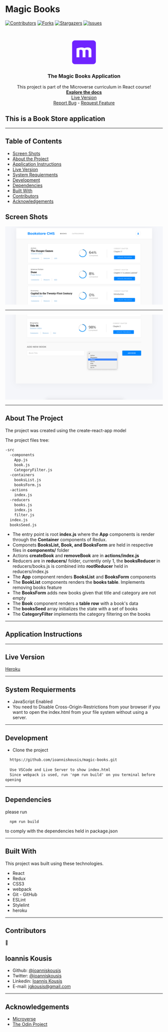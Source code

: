 # Magic Books

<!--
*** Thanks for checking out this README Template. If you have a suggestion that would
*** make this better, please fork the repo and create a pull request or simply open
*** an issue with the tag "enhancement".
*** Thanks again! Now go create something AMAZING! :D
-->

<!-- PROJECT SHIELDS -->
<!--
*** I'm using markdown "reference style" links for readability.
*** Reference links are enclosed in brackets [ ] instead of parentheses ( ).
*** See the bottom of this document for the declaration of the reference variables
*** for contributors-url, forks-url, etc. This is an optional, concise syntax you may use.
*** https://www.markdownguide.org/basic-syntax/#reference-style-links
-->

[![Contributors][contributors-shield]][contributors-url]
[![Forks][forks-shield]][forks-url]
[![Stargazers][stars-shield]][stars-url]
[![Issues][issues-shield]][issues-url]

<!-- PROJECT LOGO -->
<br />
<p align="center">
  <a href="https://github.com/ioanniskousis/magic-books">
    <img src="src/resources/images/microverse.png" alt="Microverse Logo" width="80" height="80">
  </a>
  
  <h3 align="center">The Magic Books Application</h3>
  
  <p align="center">
    This project is part of the Microverse curriculum in React course!
    <br />
    <a href="https://github.com/ioanniskousis/magic-books"><strong>Explore the docs</strong></a>
    <br />
    <a href="https://magic-books-jgk.herokuapp.com">Live Version</a>
    <br />
    <a href="https://github.com/ioanniskousis/magic-books/issues">Report Bug</a>
    <span> - </span>
    <a href="https://github.com/ioanniskousis/magic-books/issues">Request Feature</a>
  </p>
</p>

## This is a Book Store application

<hr />

<!-- TABLE OF CONTENTS -->

## Table of Contents

- [Screen Shots](#screen-shots)
- [About the Project](#about-the-project)
- [Application Instructions](#application-instructions)
- [Live Version](#live-version)
- [System Requierments](#system-requierments)
- [Development](#development)
- [Dependencies](#dependencies)
- [Built With](#built-with)
- [Contributors](#contributors)
- [Acknowledgements](#acknowledgements)

## Screen Shots
<img src="./src/resources/images/magic-books.png" alt="magic-books.png">
<hr />
<img src="./src/resources/images/magic-books1.png" alt="magic-books.png">
<hr />

<!-- ABOUT THE PROJECT -->

## About The Project

The project was created using the create-react-app model

The project files tree:

```
-src  
  -components  
    App.js  
    book.js  
    CategoryFilter.js  
  -containers  
    booksList.js  
    booksForm.js  
  -actions  
    index.js  
  -reducers  
    books.js  
    index.js  
    filter.js  
  index.js  
  booksSeed.js  
```
  - The entry point is root **index.js** where the **App** components is render through the **Container** components of Redux. 
  - Componets **BooksList, Book, and BooksForm** are held in respective files in **components/** folder  
  - Actions **createBook** and **removeBook** are in **actions/index.js**  
  - Reducers are in **reducers/** folder, currently only 1, the **booksReducer** in reducers/books.js is combined into **rootReducer** held in reducers/index.js  
  - The **App** component renders **BooksList** and **BooksForm** components  
  - The **BookList** components renders the **books table**. Implements removing books feature  
  - The **BooksForm** adds new books given that title and category are not empty  
  - The **Book** component renders a **table row** with a book's data  
  - The **booksSeed** array initializes the state with a set of books  
  - The **CategoryFilter** implements the category filtering on the books  

<hr/>

<!-- ABOUT THE PROJECT -->

## Application Instructions

<hr/>

## Live Version

[Heroku](https://magic-books-jgk.herokuapp.com)

<hr/>

## System Requierments

- JavaScript Enabled
- You need to Disable Cross-Origin-Restrictions from your browser if you want to open the index.html from your file system without using a server.

<hr/>

## Development

- Clone the project

```
  https://github.com/ioanniskousis/magic-books.git

  Use VSCode and Live Server to show index.html
  Since webpack is used, run 'npm run build' on you terminal before opening
```

<hr/>

## Dependencies

please run

```
  npm run build
```

to comply with the dependencies held in package.json

<hr/>

## Built With

This project was built using these technologies.

- React
- Redux
- CSS3
- webpack
- Git - GitHub
- ESLint
- Stylelint
- heroku

<hr/>

<!-- CONTACT -->

## Contributors

:bust_in_silhouette:
​

## Ioannis Kousis

- Github: [@ioanniskousis](https://github.com/ioanniskousis)
- Twitter: [@ioanniskousis](https://twitter.com/ioanniskousis)
- Linkedin: [Ioannis Kousis](https://www.linkedin.com/in/jgkousis)
- E-mail: jgkousis@gmail.com
​
<hr/>
<!-- ACKNOWLEDGEMENTS -->

## Acknowledgements

- [Microverse](https://www.microverse.org/)
- [The Odin Project](https://www.theodinproject.com/)

<!-- MARKDOWN LINKS & IMAGES -->
<!-- https://www.markdownguide.org/basic-syntax/#reference-style-links -->

[contributors-shield]: https://img.shields.io/github/contributors/ioanniskousis/magic-books.svg?style=flat-square
[contributors-url]: https://github.com/ioanniskousis/magic-books/graphs/contributors
[forks-shield]: https://img.shields.io/github/forks/ioanniskousis/magic-books.svg?style=flat-square
[forks-url]: https://github.com/ioanniskousis/magic-books/network/members
[stars-shield]: https://img.shields.io/github/stars/ioanniskousis/magic-books.svg?style=flat-square
[stars-url]: https://github.com/ioanniskousis/magic-books/stargazers
[issues-shield]: https://img.shields.io/github/issues/ioanniskousis/magic-books.svg?style=flat-square
[issues-url]: https://github.com/ioanniskousis/magic-books/issues
